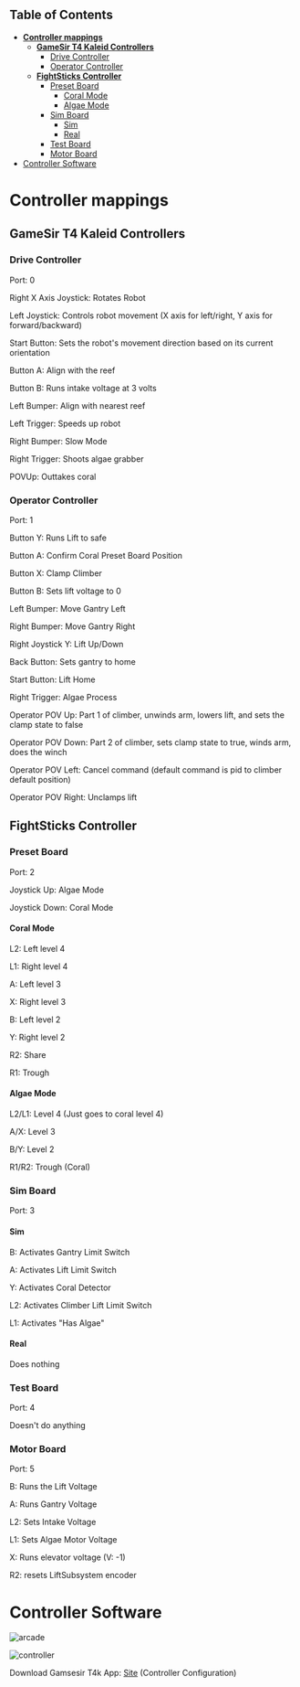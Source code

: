## Table of Contents
- [**Controller mappings**](#controller-mappings)
  - [**GameSir T4 Kaleid Controllers**](#gamesir-t4-kaleid-controllers)
    - [Drive Controller](#drive-controller)
    - [Operator Controller](#operator-controller)
  - [**FightSticks Controller**](#fightsticks-controller)
    - [Preset Board](#preset-board)
      - [Coral Mode](#coral-mode)
      - [Algae Mode](#algae-mode)
    - [Sim Board](#sim-board)
      - [Sim](#sim)
      - [Real](#real)
    - [Test Board](#test-board)
    - [Motor Board](#motor-board)
- [Controller Software](#controller-software)

# **Controller mappings**

## **GameSir T4 Kaleid Controllers**
### Drive Controller
Port: 0

Right X Axis Joystick: Rotates Robot

Left Joystick: Controls robot movement (X axis for left/right, Y axis for forward/backward)

Start Button: Sets the robot's movement direction based on its current orientation

Button A: Align with the reef

Button B: Runs intake voltage at 3 volts

Left Bumper: Align with nearest reef

Left Trigger: Speeds up robot

Right Bumper: Slow Mode

Right Trigger: Shoots algae grabber

POVUp: Outtakes coral
### Operator Controller
Port: 1

Button Y: Runs Lift to safe

Button A: Confirm Coral Preset Board Position

Button X: Clamp Climber

Button B: Sets lift voltage to 0

Left Bumper: Move Gantry Left

Right Bumper: Move Gantry Right

Right Joystick Y: Lift Up/Down

Back Button: Sets gantry to home

Start Button: Lift Home

Right Trigger: Algae Process

Operator POV Up: Part 1 of climber, unwinds arm, lowers lift, and sets the clamp state to false

Operator POV Down: Part 2 of climber, sets clamp state to true, winds arm, does the winch

Operator POV Left: Cancel command (default command is pid to climber default position)

Operator POV Right: Unclamps lift

## **FightSticks Controller**
### Preset Board
Port: 2

Joystick Up: Algae Mode

Joystick Down: Coral Mode

#### Coral Mode
L2: Left level 4

L1: Right level 4

A: Left level 3

X: Right level 3

B: Left level 2

Y: Right level 2

R2: Share

R1: Trough
#### Algae Mode
L2/L1: Level 4 (Just goes to coral level 4)

A/X: Level 3

B/Y: Level 2

R1/R2: Trough (Coral)
### Sim Board
Port: 3
#### Sim
B: Activates Gantry Limit Switch

A: Activates Lift Limit Switch

Y: Activates Coral Detector

L2: Activates Climber Lift Limit Switch

L1: Activates "Has Algae"
#### Real

Does nothing

### Test Board
Port: 4

Doesn't do anything

### Motor Board
Port: 5

B: Runs the Lift Voltage

A: Runs Gantry Voltage

L2: Sets Intake Voltage

L1: Sets Algae Motor Voltage

X: Runs elevator voltage (V: -1)

R2: resets LiftSubsystem encoder

# Controller Software
![arcade](arcade.png)

![controller](controller.png)

Download Gamsesir T4k App: [Site](https://gamesir.com/pages/gamesir-t4k-app?srsltid=AfmBOopEweKJXB8Kw_ZJ6K9aPAazIYmm-peuel_OzsGSdFCpT5HZT_ZI) (Controller Configuration)
